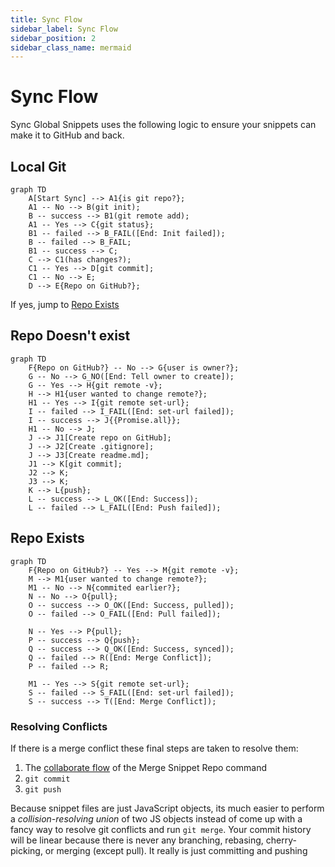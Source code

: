 ```yaml
---
title: Sync Flow
sidebar_label: Sync Flow
sidebar_position: 2
sidebar_class_name: mermaid
---
```


# Sync Flow

Sync Global Snippets uses the following logic to ensure your snippets can make it to GitHub and back.

## Local Git

```mermaid
graph TD
    A[Start Sync] --> A1{is git repo?};
    A1 -- No --> B(git init);
    B -- success --> B1(git remote add);
    A1 -- Yes --> C{git status};
    B1 -- failed --> B_FAIL([End: Init failed]);
    B -- failed --> B_FAIL;
    B1 -- success --> C;
    C --> C1(has changes?);
    C1 -- Yes --> D[git commit];
    C1 -- No --> E;
    D --> E{Repo on GitHub?};
```

If yes, jump to [Repo Exists](#repo-exists)

## Repo Doesn't exist

```mermaid
graph TD
    F{Repo on GitHub?} -- No --> G{user is owner?};
    G -- No --> G_NO([End: Tell owner to create]);
    G -- Yes --> H{git remote -v};
    H --> H1{user wanted to change remote?};
    H1 -- Yes --> I{git remote set-url};
    I -- failed --> I_FAIL([End: set-url failed]);
    I -- success --> J{{Promise.all}};
    H1 -- No --> J;
    J --> J1[Create repo on GitHub];
    J --> J2[Create .gitignore];
    J --> J3[Create readme.md];
    J1 --> K[git commit];
    J2 --> K;
    J3 --> K;
    K --> L{push};
    L -- success --> L_OK([End: Success]);
    L -- failed --> L_FAIL([End: Push failed]);
```

## Repo Exists

```mermaid
graph TD
    F{Repo on GitHub?} -- Yes --> M{git remote -v};
    M --> M1{user wanted to change remote?};
    M1 -- No --> N{commited earlier?};
    N -- No --> O{pull};
    O -- success --> O_OK([End: Success, pulled]);
    O -- failed --> O_FAIL([End: Pull failed]);

    N -- Yes --> P{pull};
    P -- success --> Q{push};
    Q -- success --> Q_OK([End: Success, synced]);
    Q -- failed --> R([End: Merge Conflict]);
    P -- failed --> R;

    M1 -- Yes --> S{git remote set-url};
    S -- failed --> S_FAIL([End: set-url failed]);
    S -- success --> T([End: Merge Conflict]);
```

### Resolving Conflicts

If there is a merge conflict these final steps are taken to resolve them: 

1. The [collaborate flow](/docs/github-integration/truly-global/collaborate-flow.md) of the Merge Snippet Repo command
2. `git commit`
3. `git push`

Because snippet files are just JavaScript objects, its much easier to perform a *collision-resolving union* of two JS objects instead of come up with a fancy way to resolve git conflicts and run `git merge`. Your commit history will be linear because there is never any branching, rebasing, cherry-picking, or merging (except pull). It really is just committing and pushing
